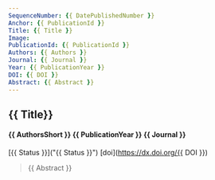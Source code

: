 ```yaml
---
SequenceNumber: {{ DatePublishedNumber }}
Anchor: {{ PublicationId }}
Title: {{ Title }}
Image: 
PublicationId: {{ PublicationId }}
Authors: {{ Authors }}
Journal: {{ Journal }}
Year: {{ PublicationYear }}
DOI: {{ DOI }}
Abstract: {{ Abstract }}
---
```


## {{ Title}}
#### {{ AuthorsShort }} {{ PublicationYear }} {{ Journal }}

[{{ Status }}]("{{ Status }}") [doi](https://dx.doi.org/{{ DOI }})

> {{ Abstract }}